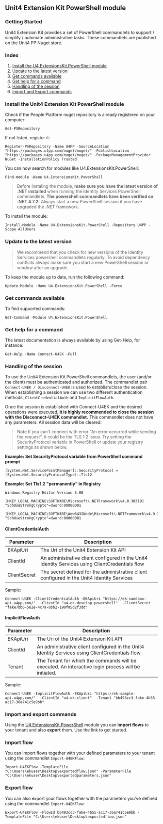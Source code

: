 ## Unit4 Extension Kit PowerShell module

### Getting Started

Unit4 Extension Kit provides a set of PowerShell commandlets to support / simplify / automate administrative tasks. These commandlets are published on the Unit4 PP Nuget store.

### Index
1. [Install the U4.ExtensionsKit.PowerShell module](#Install-the-U4.ExtensionsKit.PowerShell-module)
2. [Update to the latest version](#Update-to-the-latest-version)
3. [Get commands available](#Get-commands-available)
4. [Get help for a command](#Get-help-for-a-command)
5. [Handling of the session](#Handling-of-the-session)
6. [Import and Export commands](#Import-and-export-commands)


### Install the Unit4 Extension Kit PowerShell module

Check if the People Platform nuget repository is already registered on your computer:

```
Get-PSRepository
```

If not listed, register it:

```
Register-PSRepository -Name U4PP -SourceLocation "https://packages.u4pp.com/nuget/nuget/" -PublishLocation "https://packages.u4pp.com/nuget/nuget/" -PackageManagementProvider NuGet -InstallationPolicy Trusted
```

You can now search for modules like U4.ExtensionsKit.PowerShell:

```
Find-module -Name U4.ExtensionsKit.PowerShell
```

>Before instaling the module, **make sure you have the latest version of .NET installed** when running the Identity Services PowerShell commandlets. **The powershell commandlets have been verified on .NET 4.7.2.** Always start a new PowerShell session if you have upgraded the .NET framework.

To install the module:
```
Install-Module -Name U4.ExtensionsKit.PowerShell -Repository U4PP -Scope AllUsers
```
### Update to the latest version
> We recommend that you check for new versions of the Identity Services powershell commandlets regularly. To avoid dependency conflicts always make sure you start a new PowerShell session or window after an upgrade.

To keep the module up to date, run the following command:
```
Update-Module -Name U4.ExtensionsKit.PowerShell -Force
```

### Get commands available

To find supported commands:

```
Get-Command -Module U4.ExtensionsKit.PowerShell
```

### Get help for a command

The latest documentation is always available by using Get-Help, for instance:

```
Get-Help -Name Connect-U4EK -Full
```
### Handling of the session

To use the Unit4 Extension Kit PowerShell commandlets, the user (and/or the client) must be authenticated and authorized. The commandlet pair `Connect-U4EK / Disconnect-U4EK` is used to establish/close the session. When establishing a session we can use two different authentication methods, `ClientCredentialAuth` and `ImplicitFlowAuth`.

Once the session is established with Connect-U4EK and the desired operations were executed, **it is highly recommended to close the session with the Disconnect-U4EK commandlet.** This commandlet does not have any parameters. All session data will be cleared.

>Note If you can't connect with error "An error occurred while sending the request", it could be the TLS 1.2 issue. Try setting the SecurityProtocol variable in PowerShell or update your registry settings as shown below.

**Example: Set SecurityProtocol variable from PowerShell command prompt**
```
[System.Net.ServicePointManager]::SecurityProtocol = [System.Net.SecurityProtocolType]::Tls12
```

**Example: Set Tls1.2 "permanently" in Registry**
```
Windows Registry Editor Version 5.00

[HKEY_LOCAL_MACHINE\SOFTWARE\Microsoft\.NETFramework\v4.0.30319]
"SchUseStrongCrypto"=dword:00000001

[HKEY_LOCAL_MACHINE\SOFTWARE\Wow6432Node\Microsoft\.NETFramework\v4.0.30319]
"SchUseStrongCrypto"=dword:00000001
```

#### ClientCredentialAuth

**Parameter** | **Description**
--- | --- 
EKApiUri | The Uri of the Unit4 Extension Kit API
ClientId | An administrative client configured in the Unit4 Identity Services using ClientCredentials flow
ClientSecret | The secret defined for the administrative client configured in the Unit4 Identity Services

Sample:
```
Connect-U4EK -ClientCredentialAuth -EKApiUri "https://ek-sandbox-api.u4pp.com/"  -ClientId "u4-ek-develop-powershell"  -ClientSecret "fake7bb6-582e-4c7a-8bb2-190f05d2f3dd"
```

#### ImplicitFlowAuth

**Parameter** | **Description**
--- | --- 
EKApiUri | The Uri of the Unit4 Extension Kit API
ClientId | An administrative client configured in the Unit4 Identity Services using ClientCredentials flow
Tenant | The Tenant for which the commands will be executed. An interactive login process will be initiated.

Sample:
```
Connect-U4EK -ImplicitFlowAuth -EKApiUri "https://ek-sample-api.u4pp.com/"  -ClientId "u4-ek-client"  -Tenant "bb493cc3-fake-4b55-ac17-36a741c5e9bb"

```
### Import and export commands


Using the [U4.ExtensionsKit.PowerShell](../docs/U4ExtensionsKitPowershellModule.md) module you can **import flows** to your tenant and also **export** them. Use the link to get started.

### Import flow

You can import flows together with your defined parameters to your tenant using the commandlet `Import-U4EKFlow`:
```
Import-U4EKFlow -TemplateFile "C:\Users\ekuser\Desktop\exportedflow.json" -ParameterFile "C:\Users\ekuser\Desktop\exportedparameters.json"
```

### Export flow

You can also export your flows together with the parameters you've defined using the commandlet `Export-U4EKFlow`:

```
Export-U4EKFlow -FlowId bb493cc3-fake-4b55-ac17-36a741c5e9bb -TemplateFile "C:\Users\ekuser\Desktop\exportedflow.json"
```
